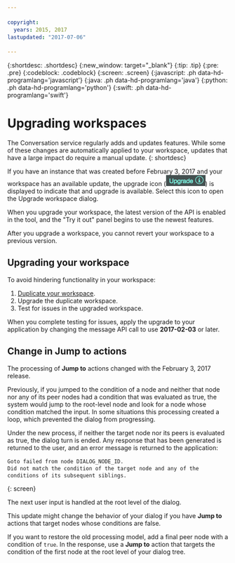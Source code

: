 ```yaml
---

copyright:
  years: 2015, 2017
lastupdated: "2017-07-06"

---
```


{:shortdesc: .shortdesc}
{:new_window: target="_blank"}
{:tip: .tip}
{:pre: .pre}
{:codeblock: .codeblock}
{:screen: .screen}
{:javascript: .ph data-hd-programlang='javascript'}
{:java: .ph data-hd-programlang='java'}
{:python: .ph data-hd-programlang='python'}
{:swift: .ph data-hd-programlang='swift'}

# Upgrading workspaces

The Conversation service regularly adds and updates features. While some of these changes are automatically applied to your workspace, updates that have a large impact do require a manual update.
{: shortdesc}

If you have an instance that was created before February 3, 2017 and your workspace has an available update, the upgrade icon (![upgrade icon](images/upgrade.png)) is displayed to indicate that and upgrade is available. Select this icon to open the Upgrade workspace dialog.

When you upgrade your workspace, the latest version of the API is enabled in the tool, and the "Try it out" panel begins to use the newest features.

After you upgrade a workspace, you cannot revert your workspace to a previous version.

## Upgrading your workspace
To avoid hindering functionality in your workspace:

1.  [Duplicate your workspace](configure-workspace.html#exporting-and-copying-workspaces).
2.  Upgrade the duplicate workspace.
3.  Test for issues in the upgraded workspace.

When you complete testing for issues, apply the upgrade to your application by changing the message API call to use **2017-02-03** or later.

## Change in Jump to actions
The processing of **Jump to** actions changed with the February 3, 2017 release.

Previously, if you jumped to the condition of a node and neither that node nor any of its peer nodes had a condition that was evaluated as true, the system would jump to the root-level node and look for a node whose condition matched the input. In some situations this processing created a loop, which prevented the dialog from progressing.

Under the new process, if neither the target node nor its peers is evaluated as true, the dialog turn is ended. Any response that has been generated is returned to the user, and an error message is returned to the application:

```
Goto failed from node DIALOG_NODE_ID.
Did not match the condition of the target node and any of the conditions of its subsequent siblings.
```
{: screen}

The next user input is handled at the root level of the dialog.

This update might change the behavior of your dialog if you have **Jump to** actions that target nodes whose conditions are false.

If you want to restore the old processing model, add a final peer node with a condition of `true`. In the response, use a **Jump to** action that targets the condition of the first node at the root level of your dialog tree.
